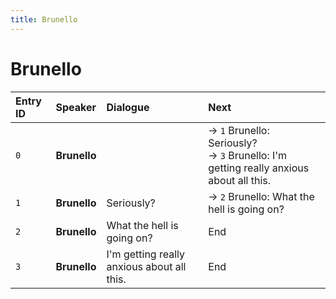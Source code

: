 ```yaml
---
title: Brunello
---
```


# Brunello


| Entry ID | Speaker | Dialogue | Next |
| :------- | :------ | :------- | :------------ |
| `0` | **Brunello** |  | → `1` Brunello: Seriously?<br>→ `3` Brunello: I'm getting really anxious about all this\. |
| `1` | **Brunello** | Seriously? | → `2` Brunello: What the hell is going on? |
| `2` | **Brunello** | What the hell is going on? | End |
| `3` | **Brunello** | I'm getting really anxious about all this\. | End |
